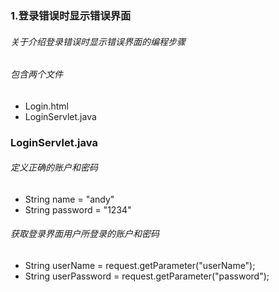 ### 1.登录错误时显示错误界面

###### 关于介绍登录错误时显示错误界面的编程步骤

###### 包含两个文件
 - Login.html
 - LoginServlet.java
 
### LoginServlet.java
###### 定义正确的账户和密码
- String name = "andy"
- String password = "1234"
###### 获取登录界面用户所登录的账户和密码
- String userName = request.getParameter("userName");
- String userPassword = request.getParameter("password");
